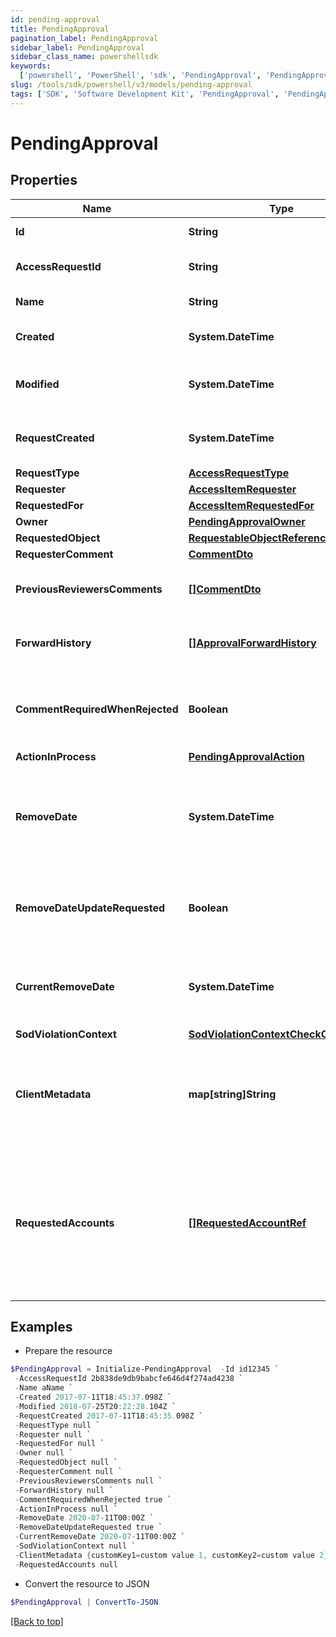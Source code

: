 ```yaml
---
id: pending-approval
title: PendingApproval
pagination_label: PendingApproval
sidebar_label: PendingApproval
sidebar_class_name: powershellsdk
keywords:
  ['powershell', 'PowerShell', 'sdk', 'PendingApproval', 'PendingApproval']
slug: /tools/sdk/powershell/v3/models/pending-approval
tags: ['SDK', 'Software Development Kit', 'PendingApproval', 'PendingApproval']
---
```


# PendingApproval

## Properties

| Name | Type | Description | Notes |
| --- | --- | --- | --- |
| **Id** | **String** | The approval id. | [optional] |
| **AccessRequestId** | **String** | This is the access request id. | [optional] |
| **Name** | **String** | The name of the approval. | [optional] |
| **Created** | **System.DateTime** | When the approval was created. | [optional] |
| **Modified** | **System.DateTime** | When the approval was modified last time. | [optional] |
| **RequestCreated** | **System.DateTime** | When the access-request was created. | [optional] |
| **RequestType** | [**AccessRequestType**](access-request-type) |  | [optional] |
| **Requester** | [**AccessItemRequester**](access-item-requester) |  | [optional] |
| **RequestedFor** | [**AccessItemRequestedFor**](access-item-requested-for) |  | [optional] |
| **Owner** | [**PendingApprovalOwner**](pending-approval-owner) |  | [optional] |
| **RequestedObject** | [**RequestableObjectReference**](requestable-object-reference) |  | [optional] |
| **RequesterComment** | [**CommentDto**](comment-dto) |  | [optional] |
| **PreviousReviewersComments** | [**[]CommentDto**](comment-dto) | The history of the previous reviewers comments. | [optional] |
| **ForwardHistory** | [**[]ApprovalForwardHistory**](approval-forward-history) | The history of approval forward action. | [optional] |
| **CommentRequiredWhenRejected** | **Boolean** | When true the rejector has to provide comments when rejecting | [optional] [default to $false] |
| **ActionInProcess** | [**PendingApprovalAction**](pending-approval-action) |  | [optional] |
| **RemoveDate** | **System.DateTime** | The date the role or access profile or entitlement is no longer assigned to the specified identity. | [optional] |
| **RemoveDateUpdateRequested** | **Boolean** | If true, then the request is to change the remove date or sunset date. | [optional] [default to $false] |
| **CurrentRemoveDate** | **System.DateTime** | The remove date or sunset date that was assigned at the time of the request. | [optional] |
| **SodViolationContext** | [**SodViolationContextCheckCompleted**](sod-violation-context-check-completed) |  | [optional] |
| **ClientMetadata** | **map[string]String** | Arbitrary key-value pairs, if any were included in the corresponding access request item | [optional] |
| **RequestedAccounts** | [**[]RequestedAccountRef**](requested-account-ref) | The accounts selected by the user for the access to be provisioned on, in case they have multiple accounts on one or more sources. | [optional] |

## Examples

- Prepare the resource

```powershell
$PendingApproval = Initialize-PendingApproval  -Id id12345 `
 -AccessRequestId 2b838de9db9babcfe646d4f274ad4238 `
 -Name aName `
 -Created 2017-07-11T18:45:37.098Z `
 -Modified 2018-07-25T20:22:28.104Z `
 -RequestCreated 2017-07-11T18:45:35.098Z `
 -RequestType null `
 -Requester null `
 -RequestedFor null `
 -Owner null `
 -RequestedObject null `
 -RequesterComment null `
 -PreviousReviewersComments null `
 -ForwardHistory null `
 -CommentRequiredWhenRejected true `
 -ActionInProcess null `
 -RemoveDate 2020-07-11T00:00Z `
 -RemoveDateUpdateRequested true `
 -CurrentRemoveDate 2020-07-11T00:00Z `
 -SodViolationContext null `
 -ClientMetadata {customKey1=custom value 1, customKey2=custom value 2} `
 -RequestedAccounts null
```

- Convert the resource to JSON

```powershell
$PendingApproval | ConvertTo-JSON
```

[[Back to top]](#)

